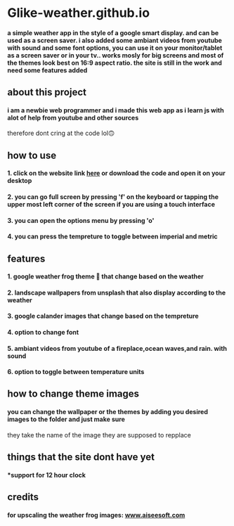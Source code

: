 # Glike-weather.github.io

#### a simple weather app in the style of a google smart display. and can be used as a screen saver. i also added some ambiant videos from youtube with sound and some font options, you can use it on your monitor/tablet as a screen saver or in your tv.. works mosly for big screens and most of the themes look best on 16:9 aspect ratio. the site is still in the work and need some features added

## about this project
#### i am a newbie web programmer and i made this web app as i learn js with alot of help from youtube and other sources
therefore dont cring at the code lol🙃

## how to use

#### 1. click on the website link [here](https://danguls.github.io/Glike-weather.github.io/) or download the code and open it on your desktop 

#### 2. you can go full screen by pressing 'f' on the keyboard or tapping the upper most left corner of the screen if you are using a touch interface

#### 3. you can open the options menu by pressing 'o'

#### 4. you can press the tempreture to toggle between imperial and metric

## features 
#### 1. google weather frog theme 🐸 that change based on the weather
#### 2. landscape  wallpapers  from unsplash that also display according to the weather
#### 3. google calander images that change based on the tempreture
#### 4. option to change font 
#### 5. ambiant videos from youtube of a fireplace,ocean waves,and rain. with sound 
#### 6. option to toggle between temperature units

## how to change theme images

#### you can change the wallpaper or the themes by adding you desired images to the folder and just make sure 
they take the name of the image they are supposed to repplace

## things that the site dont have yet 
#### *support for 12 hour clock

## credits
#### for upscaling the weather frog images: www.aiseesoft.com

